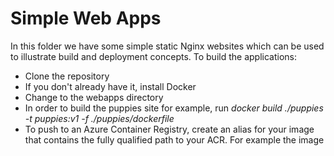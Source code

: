 # Simple Web Apps
In this folder we have some simple static Nginx websites which can be used to illustrate build and deployment concepts.
To build the applications:
* Clone the repository
* If you don't already have it, install Docker
* Change to the webapps directory
* In order to build the puppies site for example, run <em>docker build ./puppies -t puppies:v1 -f ./puppies/dockerfile</em>
* To push to an Azure Container Registry, create an alias for your image that contains the fully qualified path to your ACR. For example the image
